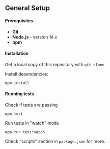 ## General Setup

#### Prerequisites

- **Git**
- **Node.js** - version 14.x
- **npm**

#### Installation

Get a local copy of this repository with `git clone`

Install dependencies:

```
npm install
```

#### Running tests

Check if tests are passing

```
npm test
```

Run tests in "watch" mode

```
npm run test:watch
```

Check "scripts" section in `package.json` for more.

